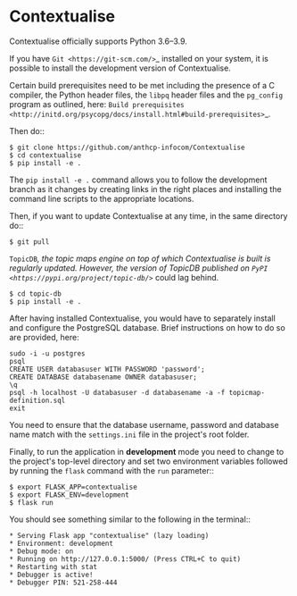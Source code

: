 # Contextualise
Contextualise officially supports Python 3.6–3.9.

If you have `Git <https://git-scm.com/>`_ installed on your system, it is possible to install the development version
of Contextualise.

Certain build prerequisites need to be met including the presence of a C compiler, the Python
header files, the ``libpq`` header files and the ``pg_config`` program as outlined, here: `Build
prerequisites <http://initd.org/psycopg/docs/install.html#build-prerequisites>`_.

Then do::

    $ git clone https://github.com/anthcp-infocom/Contextualise
    $ cd contextualise
    $ pip install -e .

The ``pip install -e .`` command allows you to follow the development branch as it changes by creating links in the
right places and installing the command line scripts to the appropriate locations.

Then, if you want to update Contextualise at any time, in the same directory do::

    $ git pull

`TopicDB`_, the topic maps engine on top of which Contextualise is built is regularly updated. However, the version
of TopicDB published on `PyPI <https://pypi.org/project/topic-db/>`_ could lag behind.

    $ cd topic-db
    $ pip install -e .

After having installed Contextualise, you would have to separately install and configure the PostgreSQL database. Brief
instructions on how to do so are provided, here:
```
sudo -i -u postgres
psql
CREATE USER databasuser WITH PASSWORD 'password';
CREATE DATABASE databasename OWNER databasuser;
\q
psql -h localhost -U databasuser -d databasename -a -f topicmap-definition.sql
exit
```

You need to ensure that the database username, password and database name match with the ``settings.ini`` file in the project's root folder.

Finally, to run the application in **development** mode you need to change to the project's top-level directory and set
two environment variables followed by running the ``flask`` command with the ``run`` parameter::

    $ export FLASK_APP=contextualise
    $ export FLASK_ENV=development
    $ flask run

You should see something similar to the following in the terminal::

    * Serving Flask app "contextualise" (lazy loading)
    * Environment: development
    * Debug mode: on
    * Running on http://127.0.0.1:5000/ (Press CTRL+C to quit)
    * Restarting with stat
    * Debugger is active!
    * Debugger PIN: 521-258-444
